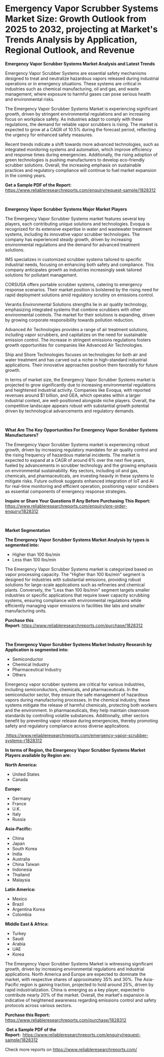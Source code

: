 <p><h1>Emergency Vapor Scrubber Systems Market Size: Growth Outlook from 2025 to 2032, projecting at Market's Trends Analysis by Application, Regional Outlook, and Revenue</h1></p><p><strong>Emergency Vapor Scrubber Systems Market Analysis and Latest Trends</strong></p>
<p><p>Emergency Vapor Scrubber Systems are essential safety mechanisms designed to treat and neutralize hazardous vapors released during industrial operations or in emergency situations. These systems are critical in industries such as chemical manufacturing, oil and gas, and waste management, where exposure to harmful gases can pose serious health and environmental risks. </p><p>The Emergency Vapor Scrubber Systems Market is experiencing significant growth, driven by stringent environmental regulations and an increasing focus on workplace safety. As industries adapt to comply with these regulations, the demand for reliable vapor scrubbers is rising. The market is expected to grow at a CAGR of 10.5% during the forecast period, reflecting the urgency for enhanced safety measures. </p><p>Recent trends indicate a shift towards more advanced technologies, such as integrated monitoring systems and automation, which improve efficiency and response times during emergencies. Additionally, the rising adoption of green technologies is pushing manufacturers to develop eco-friendly scrubber solutions. Overall, the increasing emphasis on sustainable practices and regulatory compliance will continue to fuel market expansion in the coming years.</p></p>
<p><strong>Get a Sample PDF of the Report:&nbsp;</strong> <a href="https://www.reliableresearchreports.com/enquiry/request-sample/1828312?utm_campaign=2030&utm_medium=2&utm_source=Github&utm_content=ia&utm_term=28022025&utm_id=emergency-vapor-scrubber-systems">https://www.reliableresearchreports.com/enquiry/request-sample/1828312</a></p>
<p>&nbsp;</p>
<p><strong>Emergency Vapor Scrubber Systems Major Market Players</strong></p>
<p><p>The Emergency Vapor Scrubber Systems market features several key players, each contributing unique solutions and technologies. Evoqua is recognized for its extensive expertise in water and wastewater treatment systems, including its innovative vapor scrubber technologies. The company has experienced steady growth, driven by increasing environmental regulations and the demand for advanced treatment solutions. </p><p>IMS specializes in customized scrubber systems tailored to specific industrial needs, focusing on enhancing both safety and compliance. This company anticipates growth as industries increasingly seek tailored solutions for pollutant management. </p><p>CORSUSA offers portable scrubber systems, catering to emergency response scenarios. Their market position is bolstered by the rising need for rapid deployment solutions amid regulatory scrutiny on emissions control. </p><p>Verantis Environmental Solutions strengths lie in air quality technology, emphasizing integrated systems that combine scrubbers with other environmental controls. The market for their solutions is expanding, driven by growing corporate responsibility towards pollution reduction.</p><p>Advanced Air Technologies provides a range of air treatment solutions, including vapor scrubbers, and capitalizes on the need for sustainable emission control. The increase in stringent emissions regulations fosters growth opportunities for companies like Advanced Air Technologies.</p><p>Ship and Shore Technologies focuses on technologies for both air and water treatment and has carved out a niche in high-standard industrial applications. Their innovative approaches position them favorably for future growth.</p><p>In terms of market size, the Emergency Vapor Scrubber Systems market is projected to grow significantly due to increasing environmental regulations and heightened industrial activity. Companies like Evoqua, with reported revenues around $1 billion, and GEA, which operates within a larger industrial context, are well-positioned alongside niche players. Overall, the competitive landscape appears robust with substantial growth potential driven by technological advancements and regulatory demands.</p></p>
<p>&nbsp;</p>
<p><strong>What Are The Key Opportunities For Emergency Vapor Scrubber Systems Manufacturers?</strong></p>
<p><p>The Emergency Vapor Scrubber Systems market is experiencing robust growth, driven by increasing regulatory mandates for air quality control and the rising frequency of hazardous material incidents. The market is expected to expand at a CAGR of around 6% over the next five years, fueled by advancements in scrubber technology and the growing emphasis on environmental sustainability. Key sectors, including oil and gas, chemicals, and pharmaceuticals, are investing heavily in these systems to mitigate risks. Future outlook suggests enhanced integration of IoT and AI for real-time monitoring and efficient operation, positioning vapor scrubbers as essential components of emergency response strategies.</p></p>
<p><strong>Inquire or Share Your Questions If Any Before Purchasing This Report:</strong> <a href="https://www.reliableresearchreports.com/enquiry/pre-order-enquiry/1828312?utm_campaign=2030&utm_medium=2&utm_source=Github&utm_content=ia&utm_term=28022025&utm_id=emergency-vapor-scrubber-systems">https://www.reliableresearchreports.com/enquiry/pre-order-enquiry/1828312</a></p>
<p>&nbsp;</p>
<p><strong>Market Segmentation</strong></p>
<p><strong>The Emergency Vapor Scrubber Systems Market Analysis by types is segmented into:</strong></p>
<p><ul><li>Higher than 100 lbs/min</li><li>Less than 100 lbs/min</li></ul></p>
<p><p>The Emergency Vapor Scrubber Systems market is categorized based on vapor processing capacity. The "Higher than 100 lbs/min" segment is designed for industries with substantial emissions, providing robust solutions for large-scale applications such as refineries and chemical plants. Conversely, the "Less than 100 lbs/min" segment targets smaller industries or specific applications that require lower capacity scrubbing systems, ensuring compliance with environmental regulations while efficiently managing vapor emissions in facilities like labs and smaller manufacturing units.</p></p>
<p><strong>Purchase this Report:&nbsp;</strong><a href="https://www.reliableresearchreports.com/purchase/1828312?utm_campaign=2030&utm_medium=2&utm_source=Github&utm_content=ia&utm_term=28022025&utm_id=emergency-vapor-scrubber-systems">https://www.reliableresearchreports.com/purchase/1828312</a></p>
<p>&nbsp;</p>
<p><strong>The Emergency Vapor Scrubber Systems Market Industry Research by Application is segmented into:</strong></p>
<p><ul><li>Semiconductor</li><li>Chemical Industry</li><li>Pharmaceutical Industry</li><li>Others</li></ul></p>
<p><p>Emergency vapor scrubber systems are critical for various industries, including semiconductors, chemicals, and pharmaceuticals. In the semiconductor sector, they ensure the safe management of hazardous vapors during manufacturing processes. In the chemical industry, these systems mitigate the release of harmful chemicals, protecting both workers and the environment. In pharmaceuticals, they help maintain cleanroom standards by controlling volatile substances. Additionally, other sectors benefit by preventing vapor release during emergencies, thereby promoting safety and regulatory compliance across diverse applications.</p></p>
<p><a href="https://www.reliableresearchreports.com/emergency-vapor-scrubber-systems-r1828312?utm_campaign=2030&utm_medium=2&utm_source=Github&utm_content=ia&utm_term=28022025&utm_id=emergency-vapor-scrubber-systems">&nbsp;https://www.reliableresearchreports.com/emergency-vapor-scrubber-systems-r1828312</a></p>
<p><strong>In terms of Region, the Emergency Vapor Scrubber Systems Market Players available by Region are:</strong></p>
<p>
    <p> <strong> North America: </strong>
        <ul>
            <li>United States</li>
            <li>Canada</li>
        </ul>
        </p> 
    <p> <strong> Europe: </strong>
        <ul>
            <li>Germany</li>
            <li>France</li>
            <li>U.K.</li>
            <li>Italy</li>
            <li>Russia</li>
        </ul>
        </p> 
    <p> <strong> Asia-Pacific: </strong>
        <ul>
            <li>China</li>
            <li>Japan</li>
            <li>South Korea</li>
            <li>India</li>
            <li>Australia</li>
            <li>China Taiwan</li>
            <li>Indonesia</li>
            <li>Thailand</li>
            <li>Malaysia</li>
        </ul>
        </p> 
    <p> <strong> Latin America: </strong>
        <ul>
            <li>Mexico</li>
            <li>Brazil</li>
            <li>Argentina Korea</li>
            <li>Colombia</li>
        </ul>
        </p> 
    <p> <strong> Middle East & Africa: </strong>
        <ul>
            <li>Turkey</li>
            <li>Saudi</li>
            <li>Arabia</li>
            <li>UAE</li>
            <li>Korea</li>
        </ul>
    </p>
    </p>
<p><p>The Emergency Vapor Scrubber Systems Market is witnessing significant growth, driven by increasing environmental regulations and industrial applications. North America and Europe are expected to dominate the market, with respective shares of approximately 35% and 30%. The Asia-Pacific region is gaining traction, projected to hold around 25%, driven by rapid industrialization. China is emerging as a key player, expected to contribute nearly 20% of the market. Overall, the market's expansion is indicative of heightened awareness regarding emissions control and safety protocols across various sectors.</p></p>
<p><strong>Purchase this Report: </strong><a href="https://www.reliableresearchreports.com/purchase/1828312?utm_campaign=2030&utm_medium=2&utm_source=Github&utm_content=ia&utm_term=28022025&utm_id=emergency-vapor-scrubber-systems">https://www.reliableresearchreports.com/purchase/1828312</a></p>
<p>&nbsp;<strong>Get a Sample PDF of the Report:&nbsp;&nbsp;</strong><a href="https://www.reliableresearchreports.com/enquiry/request-sample/1828312?utm_campaign=2030&utm_medium=2&utm_source=Github&utm_content=ia&utm_term=28022025&utm_id=emergency-vapor-scrubber-systems">https://www.reliableresearchreports.com/enquiry/request-sample/1828312</a></p>
<p><strong></strong></p>
<p>Check more reports on <a href="https://www.reliableresearchreports.com/?utm_campaign=2030&utm_medium=2&utm_source=Github&utm_content=ia&utm_term=28022025&utm_id=emergency-vapor-scrubber-systems">https://www.reliableresearchreports.com/</a></p>